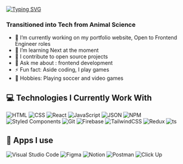 [![Typing SVG](https://readme-typing-svg.herokuapp.com?size=48&duration=5010&color=00C5FF&background=6F76FF06&center=true&vCenter=true&width=750&height=110&lines=Hello+there👋%2C;I'm+Michael+😎;A+FRONTEND+DEVELOPER;Welcome+to+my+github+profile)](https://git.io/typing-svg)

### Transitioned into Tech from Animal Science
+  🔭 I’m currently working on my portfolio website, Open to Frontend Engineer roles
+ 🌱 I’m learning Next at the moment
+ 👯 I contribute to open source projects
+ 💬 Ask me about : frontend development
+ ⚡ Fun fact: Aside coding, I play games
+ 🤟 Hobbies: Playing soccer and video games



## 💻 Technologies I Currently Work With
![HTML](https://img.shields.io/badge/HTML5-E34F26?style=for-the-badge&logo=html5&logoColor=white)
![CSS](https://img.shields.io/badge/CSS3-1572B6?style=for-the-badge&logo=css3&logoColor=white)
![React](https://img.shields.io/badge/React-20232A?style=for-the-badge&logo=react&logoColor=61DAFB)
![JavaScript](https://img.shields.io/badge/JavaScript-323330?style=for-the-badge&logo=javascript&logoColor=F7DF1E)
![JSON](https://img.shields.io/badge/json-5E5C5C?style=for-the-badge&logo=json&logoColor=white)
![NPM](https://img.shields.io/badge/npm-CB3837?style=for-the-badge&logo=npm&logoColor=white)
![Styled Components](https://img.shields.io/badge/styled--components-DB7093?style=for-the-badge&logo=styled-components&logoColor=white)
![Git](https://img.shields.io/badge/Git-F05032?style=for-the-badge&logo=git&logoColor=white)
![Firebase](https://img.shields.io/badge/firebase-ffca28?style=for-the-badge&logo=firebase&logoColor=black)
![TailwindCSS](https://img.shields.io/badge/Tailwind_CSS-38B2AC?style=for-the-badge&logo=tailwind-css&logoColor=white)
![Redux](https://img.shields.io/badge/Redux-593D88?style=for-the-badge&logo=redux&logoColor=white)
![ts](https://badgen.net/badge/-/TypeScript?icon=typescript&label&labelColor=blue&color=555555)
  
  
  
  
  ## 📱 Apps I use

![Visual Studio Code](https://img.shields.io/badge/Visual_Studio_Code-0078D4?style=for-the-badge&logo=visual%20studio%20code&logoColor=white)
![Figma](https://img.shields.io/badge/Figma-F24E1E?style=for-the-badge&logo=figma&logoColor=white)
![Notion](https://img.shields.io/badge/Notion-000000?style=for-the-badge&logo=notion&logoColor=white)
![Postman](https://img.shields.io/badge/Postman-FF6C37?style=for-the-badge&logo=Postman&logoColor=white)
![Click Up](https://img.shields.io/badge/ClickUp-lightgreen?style=for-the-badge&logo=Postman&logoColor=white)

